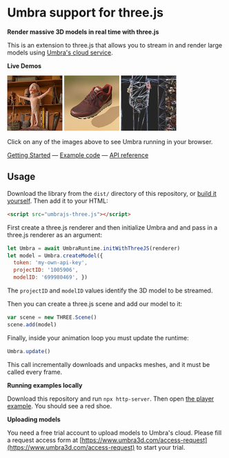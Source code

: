 Umbra support for three.js
==========================

**Render massive 3D models in real time with three.js**

This is an extension to three.js that allows you to stream in and render large models using [Umbra's cloud service](https://www.umbra3d.com/).

**Live Demos**

<a href="https://umbrasoftware.github.io/umbrajs-three/examples/studio.html" target="_blank"><img src="img/littledude.jpg" alt="Studio example" /></a>
<a href="https://umbrasoftware.github.io/umbrajs-three/examples/shadows.html" target="_blank"><img src="img/pbr.jpg" alt="PBR example" /></a>
<a href="https://umbrasoftware.github.io/umbrajs-three/examples/streaming_position.html" target="_blank"><img src="img/bridge.jpg" alt="Streaming position example" /></a>

Click on any of the images above to see Umbra running in your browser.


[Getting Started](https://github.com/UmbraSoftware/umbrajs-three/wiki/Getting-Started) &mdash;
[Example code](https://github.com/UmbraSoftware/umbrajs-three/tree/master/examples) &mdash;
[API reference](https://github.com/UmbraSoftware/umbrajs-three/wiki/Library-API)

## Usage

Download the library from the `dist/` directory of this repository, or [build it yourself](https://github.com/UmbraSoftware/umbrajs-three/wiki/Building-the-library). Then add it to your HTML:

```html
<script src="umbrajs-three.js"></script>
```

First create a three.js renderer and then initialize Umbra and and pass in a three.js renderer as an argument:

```javascript
let Umbra = await UmbraRuntime.initWithThreeJS(renderer)
let model = Umbra.createModel({
  token: 'my-own-api-key',
  projectID: '1005906',
  modelID: '699980469', })
```

The `projectID` and `modelID` values identify the 3D model to be streamed.

Then you can create a three.js scene and add our model to it:

```javascript
var scene = new THREE.Scene()
scene.add(model)
```

Finally, inside your animation loop you must update the runtime:

```javascript
Umbra.update()
```

This call incrementally downloads and unpacks meshes, and it must be called every frame.

**Running examples locally**

Download this repository and run `npx http-server`. Then open [the player example](http://127.0.0.1:8080/examples/player.html?key=pubk-a33b4cb8-6643-46a7-a3ff-c768c812b3b6&project=1005906&model=699980469).
You should see a red shoe.

**Uploading models**

You need a free trial account to upload models to Umbra's cloud. Please fill a request access form at [https://www.umbra3d.com/access-request](https://www.umbra3d.com/access-request) to start your trial.
